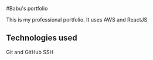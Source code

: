 #Babu's portfolio

This is my professional portfolio. It uses AWS and ReactJS
## Technologies used

Git and GitHub
SSH
